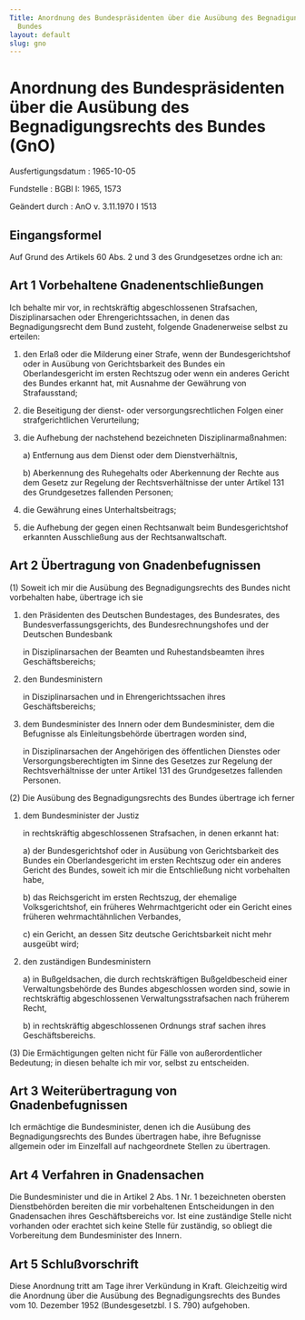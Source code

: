 ```yaml
---
Title: Anordnung des Bundespräsidenten über die Ausübung des Begnadigungsrechts des
  Bundes
layout: default
slug: gno
---
```


# Anordnung des Bundespräsidenten über die Ausübung des Begnadigungsrechts des Bundes (GnO)

Ausfertigungsdatum
:   1965-10-05

Fundstelle
:   BGBl I: 1965, 1573

Geändert durch
:   AnO v. 3.11.1970 I 1513


## Eingangsformel

Auf Grund des Artikels 60 Abs. 2 und 3 des Grundgesetzes ordne ich an:


## Art 1 Vorbehaltene Gnadenentschließungen

Ich behalte mir vor, in rechtskräftig abgeschlossenen Strafsachen,
Disziplinarsachen oder Ehrengerichtssachen, in denen das
Begnadigungsrecht dem Bund zusteht, folgende Gnadenerweise selbst zu
erteilen:

1.  den Erlaß oder die Milderung einer Strafe, wenn der Bundesgerichtshof
    oder in Ausübung von Gerichtsbarkeit des Bundes ein Oberlandesgericht
    im ersten Rechtszug oder wenn ein anderes Gericht des Bundes erkannt
    hat, mit Ausnahme der Gewährung von Strafausstand;


2.  die Beseitigung der dienst- oder versorgungsrechtlichen Folgen einer
    strafgerichtlichen Verurteilung;


3.  die Aufhebung der nachstehend bezeichneten Disziplinarmaßnahmen:

    a)  Entfernung aus dem Dienst oder dem Dienstverhältnis,


    b)  Aberkennung des Ruhegehalts oder Aberkennung der Rechte aus dem Gesetz
        zur Regelung der Rechtsverhältnisse der unter Artikel 131 des
        Grundgesetzes fallenden Personen;





4.  die Gewährung eines Unterhaltsbeitrags;


5.  die Aufhebung der gegen einen Rechtsanwalt beim Bundesgerichtshof
    erkannten Ausschließung aus der Rechtsanwaltschaft.





## Art 2 Übertragung von Gnadenbefugnissen

(1) Soweit ich mir die Ausübung des Begnadigungsrechts des Bundes
nicht vorbehalten habe, übertrage ich sie

1.  den Präsidenten des Deutschen Bundestages, des Bundesrates, des
    Bundesverfassungsgerichts, des Bundesrechnungshofes und der Deutschen
    Bundesbank

    in Disziplinarsachen der Beamten und Ruhestandsbeamten ihres
    Geschäftsbereichs;


2.  den Bundesministern

    in Disziplinarsachen und in Ehrengerichtssachen ihres
    Geschäftsbereichs;


3.  dem Bundesminister des Innern oder dem Bundesminister, dem die
    Befugnisse als Einleitungsbehörde übertragen worden sind,

    in Disziplinarsachen der Angehörigen des öffentlichen Dienstes oder
    Versorgungsberechtigten im Sinne des Gesetzes zur Regelung der
    Rechtsverhältnisse der unter Artikel 131 des Grundgesetzes fallenden
    Personen.




(2) Die Ausübung des Begnadigungsrechts des Bundes übertrage ich
ferner

1.  dem Bundesminister der Justiz

    in rechtskräftig abgeschlossenen Strafsachen, in denen erkannt hat:

    a)  der Bundesgerichtshof oder in Ausübung von Gerichtsbarkeit des Bundes
        ein Oberlandesgericht im ersten Rechtszug oder ein anderes Gericht des
        Bundes, soweit ich mir die Entschließung nicht vorbehalten habe,


    b)  das Reichsgericht im ersten Rechtszug, der ehemalige Volksgerichtshof,
        ein früheres Wehrmachtgericht oder ein Gericht eines früheren
        wehrmachtähnlichen Verbandes,


    c)  ein Gericht, an dessen Sitz deutsche Gerichtsbarkeit nicht mehr
        ausgeübt wird;





2.  den zuständigen Bundesministern

    a)  in Bußgeldsachen, die durch rechtskräftigen Bußgeldbescheid einer
        Verwaltungsbehörde des Bundes abgeschlossen worden sind, sowie in
        rechtskräftig abgeschlossenen Verwaltungsstrafsachen nach früherem
        Recht,


    b)  in rechtskräftig abgeschlossenen Ordnungs
        straf                         sachen ihres Geschäftsbereichs.







(3) Die Ermächtigungen gelten nicht für Fälle von außerordentlicher
Bedeutung; in diesen behalte ich mir vor, selbst zu entscheiden.


## Art 3 Weiterübertragung von Gnadenbefugnissen

Ich ermächtige die Bundesminister, denen ich die Ausübung des
Begnadigungsrechts des Bundes übertragen habe, ihre Befugnisse
allgemein oder im Einzelfall auf nachgeordnete Stellen zu übertragen.


## Art 4 Verfahren in Gnadensachen

Die Bundesminister und die in Artikel 2 Abs. 1 Nr. 1 bezeichneten
obersten Dienstbehörden bereiten die mir vorbehaltenen Entscheidungen
in den Gnadensachen ihres Geschäftsbereichs vor. Ist eine zuständige
Stelle nicht vorhanden oder erachtet sich keine Stelle für zuständig,
so obliegt die Vorbereitung dem Bundesminister des Innern.


## Art 5 Schlußvorschrift

Diese Anordnung tritt am Tage ihrer Verkündung in Kraft. Gleichzeitig
wird die Anordnung über die Ausübung des Begnadigungsrechts des Bundes
vom 10. Dezember 1952 (Bundesgesetzbl. I S. 790) aufgehoben.


